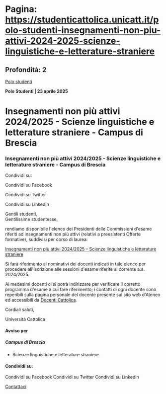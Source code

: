 # Pagina: https://studenticattolica.unicatt.it/polo-studenti-insegnamenti-non-piu-attivi-2024-2025-scienze-linguistiche-e-letterature-straniere

## Profondità: 2

[Polo studenti](avvisi-polo-studenti)


**Polo Studenti
| 23 aprile 2025**

# Insegnamenti non più attivi 2024/2025 - Scienze linguistiche e letterature straniere - Campus di Brescia

### Insegnamenti non più attivi 2024/2025 - Scienze linguistiche e letterature straniere - Campus di Brescia

Condividi su:

Condividi su Facebook

Condividi su Twitter

Condividi su Linkedin

Gentili studenti,  
Gentilissime studentesse,

rendiamo disponibile l'elenco dei Presidenti delle Commissioni d'esame riferiti ad insegnamenti non più attivi (relativi a preesistenti Offerte formative), suddivisi per corso di laurea:

[Insegnamenti non più attivi 2024/2025 – Scienze linguistiche e letterature straniere](Insegnamenti%20non%20pi%c3%b9%20attivi%202024-2025_Sc%20linguistiche%20e%20letter%20straniere.pdf)

Si farà riferimento ai nominativi dei docenti indicati in tale elenco per procedere all'iscrizione alle sessioni d'esame riferite al corrente a.a. 2024/2025.

Ai medesimi docenti ci si potrà indirizzare per verificare il corretto programma d'esame a cui fare riferimento; i contatti di ogni docente sono reperibili sulla pagina personale del docente presente sul sito web d'Ateneo ed accessibili da [Docenti Cattolica](https://docenti.unicatt.it/ppd2/it/home).

Cordiali saluti,

Università Cattolica

#### Avviso per

##### Campus di Brescia

* Scienze linguistiche e letterature straniere

#### Condividi su:

Condividi su Facebook
Condividi su Twitter
Condividi su Linkedin

[Contattaci](home-contatti "Contattaci")